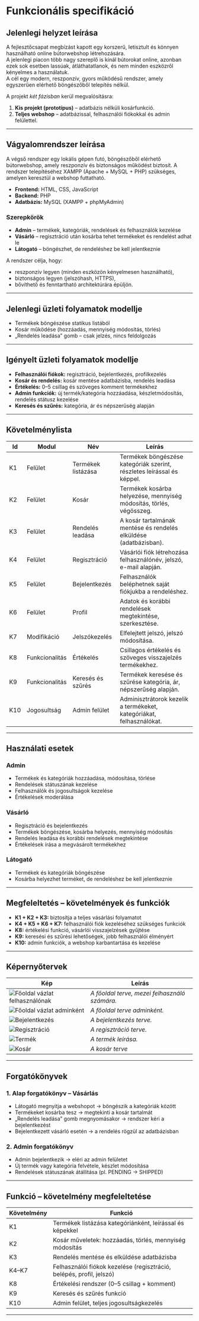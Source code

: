 # Funkcionális specifikáció

## Jelenlegi helyzet leírása
A fejlesztőcsapat megbízást kapott egy korszerű, letisztult és könnyen használható online bútorwebshop létrehozására.  
A jelenlegi piacon több nagy szereplő is kínál bútorokat online, azonban ezek sok esetben lassúak, átláthatatlanok, és nem minden eszközről kényelmes a használatuk.  
A cél egy modern, reszponzív, gyors működésű rendszer, amely egyszerűen elérhető böngészőből telepítés nélkül.  

A projekt *két fázisban* kerül megvalósításra:
1. **Kis projekt (prototípus)** – adatbázis nélküli kosárfunkció.
2. **Teljes webshop** – adatbázissal, felhasználói fiókokkal és admin felülettel.

---

## Vágyalomrendszer leírása
A végső rendszer egy lokális gépen futó, böngészőből elérhető bútorwebshop, amely reszponzív és biztonságos működést biztosít. A rendszer telepítéséhez XAMPP (Apache + MySQL + PHP) szükséges, amelyen keresztül a webshop futtatható.

- **Frontend:** HTML, CSS, JavaScript  
- **Backend:** PHP  
- **Adatbázis:** MySQL (XAMPP + phpMyAdmin) 

### Szerepkörök
- **Admin** – termékek, kategóriák, rendelések és felhasználók kezelése  
- **Vásárló** – regisztráció után kosárba tehet termékeket és rendelést adhat le  
- **Látogató** – böngészhet, de rendeléshez be kell jelentkeznie  

A rendszer célja, hogy:
- reszponzív legyen (minden eszközön kényelmesen használható),  
- biztonságos legyen (jelszóhash, HTTPS),  
- bővíthető és fenntartható architektúrára épüljön.  

---

## Jelenlegi üzleti folyamatok modellje
- Termékek böngészése statikus listából  
- Kosár működése (hozzáadás, mennyiség módosítás, törlés)  
- „Rendelés leadása” gomb – csak jelzés, nincs feldolgozás  

---

## Igényelt üzleti folyamatok modellje
- **Felhasználói fiókok:** regisztráció, bejelentkezés, profilkezelés  
- **Kosár és rendelés:** kosár mentése adatbázisba, rendelés leadása  
- **Értékelés:** 0–5 csillag és szöveges komment termékekhez  
- **Admin funkciók:** új termék/kategória hozzáadása, készletmódosítás, rendelés státusz kezelése  
- **Keresés és szűrés:** kategória, ár és népszerűség alapján  

---

## Követelménylista
| Id  | Modul        | Név                | Leírás                                                                 |
|-----|--------------|--------------------|------------------------------------------------------------------------|
| K1  | Felület      | Termékek listázása | Termékek böngészése kategóriák szerint, részletes leírással és képpel. |
| K2  | Felület      | Kosár              | Termékek kosárba helyezése, mennyiség módosítás, törlés, végösszeg.    |
| K3  | Felület      | Rendelés leadása   | A kosár tartalmának mentése és rendelés elküldése (adatbázisban).      |
| K4  | Felület      | Regisztráció       | Vásárlói fiók létrehozása felhasználónév, jelszó, e-mail alapján.      |
| K5  | Felület      | Bejelentkezés      | Felhasználók beléphetnek saját fiókjukba a rendeléshez.                |
| K6  | Felület      | Profil             | Adatok és korábbi rendelések megtekintése, szerkesztése.               |
| K7  | Modifikáció  | Jelszókezelés      | Elfelejtett jelszó, jelszó módosítása.                                 |
| K8  | Funkcionalitás | Értékelés        | Csillagos értékelés és szöveges visszajelzés termékekhez.              |
| K9  | Funkcionalitás | Keresés és szűrés| Termékek keresése és szűrése kategória, ár, népszerűség alapján.       |
| K10 | Jogosultság  | Admin felület      | Adminisztrátorok kezelik a termékeket, kategóriákat, felhasználókat.   |

---

## Használati esetek
### Admin
- Termékek és kategóriák hozzáadása, módosítása, törlése  
- Rendelések státuszának kezelése  
- Felhasználók és jogosultságok kezelése  
- Értékelések moderálása  

### Vásárló
- Regisztráció és bejelentkezés  
- Termékek böngészése, kosárba helyezés, mennyiség módosítás  
- Rendelés leadása és korábbi rendelések megtekintése  
- Értékelések írása a megvásárolt termékekhez  

### Látogató
- Termékek és kategóriák böngészése  
- Kosárba helyezhet terméket, de rendeléshez be kell jelentkeznie  

---

## Megfeleltetés – követelmények és funkciók
- **K1 + K2 + K3:** biztosítja a teljes vásárlási folyamatot  
- **K4 + K5 + K6 + K7:** felhasználói fiók kezeléséhez szükséges funkciók  
- **K8:** értékelési funkció, vásárlói visszajelzések gyűjtése  
- **K9:** keresési és szűrési lehetőségek, jobb felhasználói élményért  
- **K10:** admin funkciók, a webshop karbantartása és kezelése  

---
## Képernyőtervek
| Kép | Leírás |
|-----|--------|
| ![Főoldal vázlat felhasználónak](images/mainmenu.jpg) | *A főoldal terve, mezei felhasználó számára.* |
| ![Főoldal vázlat adminként](images/adminmainmenu.jpg)| *A főoldal terve adminként.* |
| ![Bejelentkezés](images/login.jpg) | *A bejelentkezés terve.* |
| ![Regisztráció](images/signin.jpg) | *A regisztráció terve.* |
| ![Termék](images/itemexample.jpg) | *A termék leírása.* |
| ![Kosár](images/bagcheckout.jpg) | *A kosár terve* |
---

## Forgatókönyvek
### 1. Alap forgatókönyv – Vásárlás
- Látogató megnyitja a webshopot → böngészik a kategóriák között  
- Termékeket kosárba tesz → megtekinti a kosár tartalmát  
- „Rendelés leadása” gomb megnyomásakor → rendszer kéri a bejelentkezést  
- Bejelentkezett vásárló esetén → a rendelés rögzül az adatbázisban  

### 2. Admin forgatókönyv
- Admin bejelentkezik → eléri az admin felületet  
- Új termék vagy kategória felvétele, készlet módosítása  
- Rendelések státuszának átállítása (pl. PENDING → SHIPPED)  

---

## Funkció – követelmény megfeleltetése
| Követelmény | Funkció |
|-------------|----------|
| K1          | Termékek listázása kategóriánként, leírással és képekkel |
| K2          | Kosár műveletek: hozzáadás, törlés, mennyiség módosítás |
| K3          | Rendelés mentése és elküldése adatbázisba |
| K4–K7       | Felhasználói fiókok kezelése (regisztráció, belépés, profil, jelszó) |
| K8          | Értékelési rendszer (0–5 csillag + komment) |
| K9          | Keresés és szűrés funkció |
| K10         | Admin felület, teljes jogosultságkezelés |

---
